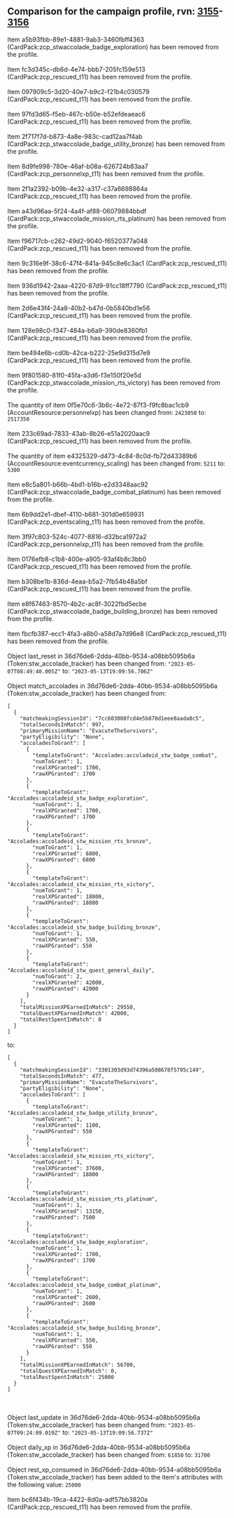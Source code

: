 ## Comparison for the campaign profile, rvn: [3155](https://github.com/PRO100KatYT/FortniteProfileRevisions/tree/main/profiles/campaign/3155%20campaign.json)-[3156](https://github.com/PRO100KatYT/FortniteProfileRevisions/tree/main/profiles/campaign/3156%20campaign.json)

Item a5b93fbb-89e1-4881-9ab3-3460fbff4363 (CardPack:zcp_stwaccolade_badge_exploration) has been removed from the profile.
<br><br>
Item fc3d345c-db6d-4e74-bbb7-205fc159e513 (CardPack:zcp_rescued_t11) has been removed from the profile.
<br><br>
Item 097909c5-3d20-40e7-b9c2-f21b4c030579 (CardPack:zcp_rescued_t11) has been removed from the profile.
<br><br>
Item 97fd3d65-f5eb-467c-b50e-b52efdeaeac6 (CardPack:zcp_rescued_t11) has been removed from the profile.
<br><br>
Item 2f717f7d-b873-4a8e-983c-cad12aa7f4ab (CardPack:zcp_stwaccolade_badge_utility_bronze) has been removed from the profile.
<br><br>
Item 8d9fe998-780e-46af-b08a-626724b83aa7 (CardPack:zcp_personnelxp_t11) has been removed from the profile.
<br><br>
Item 2f1a2392-b09b-4e32-a317-c37a6698864a (CardPack:zcp_rescued_t11) has been removed from the profile.
<br><br>
Item a43d96aa-5f24-4a4f-af88-06079884bbdf (CardPack:zcp_stwaccolade_mission_rts_platinum) has been removed from the profile.
<br><br>
Item f96717cb-c262-49d2-9040-f6520377a048 (CardPack:zcp_rescued_t11) has been removed from the profile.
<br><br>
Item 9c316e9f-38c6-47f4-841a-945c8e6c3ac1 (CardPack:zcp_rescued_t11) has been removed from the profile.
<br><br>
Item 936d1942-2aaa-4220-87d9-91cc18ff7790 (CardPack:zcp_rescued_t11) has been removed from the profile.
<br><br>
Item 2d6e43f4-24a8-40b2-b47d-0b5840bd1e56 (CardPack:zcp_rescued_t11) has been removed from the profile.
<br><br>
Item 128e98c0-f347-484a-b6a9-390de8360fb1 (CardPack:zcp_rescued_t11) has been removed from the profile.
<br><br>
Item be494e6b-cd0b-42ca-b222-25e9d315d7e9 (CardPack:zcp_rescued_t11) has been removed from the profile.
<br><br>
Item 9f801580-81f0-45fa-a3d6-f3e150f20e5d (CardPack:zcp_stwaccolade_mission_rts_victory) has been removed from the profile.
<br><br>
The quantity of item 0f5e70c6-3b6c-4e72-87f3-f9fc8bac1cb9 (AccountResource:personnelxp) has been changed from: `2423050` to: `2517350`
<br><br>
Item 233c69ad-7833-43ab-8b26-e51a2020aac9 (CardPack:zcp_rescued_t11) has been removed from the profile.
<br><br>
The quantity of item e4325329-d473-4c84-8c0d-fb72d43389b6 (AccountResource:eventcurrency_scaling) has been changed from: `5211` to: `5300`
<br><br>
Item e8c5a801-b66b-4bd1-b16b-e2d3348aac92 (CardPack:zcp_stwaccolade_badge_combat_platinum) has been removed from the profile.
<br><br>
Item 6b9dd2e1-dbef-4110-b681-301d0e659931 (CardPack:zcp_eventscaling_t11) has been removed from the profile.
<br><br>
Item 3f97c803-524c-4077-8816-d32bca1972a2 (CardPack:zcp_personnelxp_t11) has been removed from the profile.
<br><br>
Item 0176efb8-c1b8-400e-a905-93af4b8c3bb0 (CardPack:zcp_rescued_t11) has been removed from the profile.
<br><br>
Item b308be1b-836d-4eaa-b5a2-7fb54b48a5bf (CardPack:zcp_rescued_t11) has been removed from the profile.
<br><br>
Item e8f67463-8570-4b2c-ac8f-3022fbd5ecbe (CardPack:zcp_stwaccolade_badge_building_bronze) has been removed from the profile.
<br><br>
Item fbcfb387-ecc1-4fa3-a8b0-a58d7a7d96e8 (CardPack:zcp_rescued_t11) has been removed from the profile.
<br><br>
Object last_reset in 36d76de6-2dda-40bb-9534-a08bb5095b6a (Token:stw_accolade_tracker) has been changed from: `"2023-05-07T08:49:40.005Z"` to: `"2023-05-13T19:09:56.706Z"`
<br><br>
Object match_accolades in 36d76de6-2dda-40bb-9534-a08bb5095b6a (Token:stw_accolade_tracker) has been changed from:

```
[
  {
    "matchmakingSessionId": "7cc603008fcd4e5b878d1eee8aada8c5",
    "totalSecondsInMatch": 997,
    "primaryMissionName": "EvacuteTheSurvivors",
    "partyEligibility": "None",
    "accoladesToGrant": [
      {
        "templateToGrant": "Accolades:accoladeid_stw_badge_combat",
        "numToGrant": 1,
        "realXPGranted": 1700,
        "rawXPGranted": 1700
      },
      {
        "templateToGrant": "Accolades:accoladeid_stw_badge_exploration",
        "numToGrant": 1,
        "realXPGranted": 1700,
        "rawXPGranted": 1700
      },
      {
        "templateToGrant": "Accolades:accoladeid_stw_mission_rts_bronze",
        "numToGrant": 1,
        "realXPGranted": 6800,
        "rawXPGranted": 6800
      },
      {
        "templateToGrant": "Accolades:accoladeid_stw_mission_rts_victory",
        "numToGrant": 1,
        "realXPGranted": 18800,
        "rawXPGranted": 18800
      },
      {
        "templateToGrant": "Accolades:accoladeid_stw_badge_building_bronze",
        "numToGrant": 1,
        "realXPGranted": 550,
        "rawXPGranted": 550
      },
      {
        "templateToGrant": "Accolades:accoladeid_stw_quest_general_daily",
        "numToGrant": 2,
        "realXPGranted": 42000,
        "rawXPGranted": 42000
      }
    ],
    "totalMissionXPEarnedInMatch": 29550,
    "totalQuestXPEarnedInMatch": 42000,
    "totalRestSpentInMatch": 0
  }
]
```

to:

```
[
  {
    "matchmakingSessionId": "3301303d93d74396a508678f5795c149",
    "totalSecondsInMatch": 477,
    "primaryMissionName": "EvacuteTheSurvivors",
    "partyEligibility": "None",
    "accoladesToGrant": [
      {
        "templateToGrant": "Accolades:accoladeid_stw_badge_utility_bronze",
        "numToGrant": 1,
        "realXPGranted": 1100,
        "rawXPGranted": 550
      },
      {
        "templateToGrant": "Accolades:accoladeid_stw_mission_rts_victory",
        "numToGrant": 1,
        "realXPGranted": 37600,
        "rawXPGranted": 18800
      },
      {
        "templateToGrant": "Accolades:accoladeid_stw_mission_rts_platinum",
        "numToGrant": 1,
        "realXPGranted": 13150,
        "rawXPGranted": 7500
      },
      {
        "templateToGrant": "Accolades:accoladeid_stw_badge_exploration",
        "numToGrant": 1,
        "realXPGranted": 1700,
        "rawXPGranted": 1700
      },
      {
        "templateToGrant": "Accolades:accoladeid_stw_badge_combat_platinum",
        "numToGrant": 1,
        "realXPGranted": 2600,
        "rawXPGranted": 2600
      },
      {
        "templateToGrant": "Accolades:accoladeid_stw_badge_building_bronze",
        "numToGrant": 1,
        "realXPGranted": 550,
        "rawXPGranted": 550
      }
    ],
    "totalMissionXPEarnedInMatch": 56700,
    "totalQuestXPEarnedInMatch": 0,
    "totalRestSpentInMatch": 25000
  }
]
```

<br><br>
Object last_update in 36d76de6-2dda-40bb-9534-a08bb5095b6a (Token:stw_accolade_tracker) has been changed from: `"2023-05-07T09:24:09.019Z"` to: `"2023-05-13T19:09:56.737Z"`
<br><br>
Object daily_xp in 36d76de6-2dda-40bb-9534-a08bb5095b6a (Token:stw_accolade_tracker) has been changed from: `61850` to: `31700`
<br><br>
Object rest_xp_consumed in 36d76de6-2dda-40bb-9534-a08bb5095b6a (Token:stw_accolade_tracker) has been added to the item's attributes with the following value: `25000`
<br><br>
Item bc6f434b-19ca-4422-8d0a-adf57bb3820a (CardPack:zcp_rescued_t11) has been removed from the profile.
<br><br>

